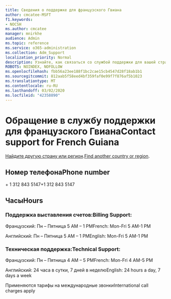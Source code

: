 ```yaml
---
title: Сведения о поддержке для французского Гвиана
author: cmcatee-MSFT
f1.keywords:
- NOCSH
ms.author: cmcatee
manager: mnirkhe
audience: Admin
ms.topic: reference
ms.service: o365-administration
ms.collection: Adm_Support
localization_priority: Normal
description: Узнайте, как связаться со службой поддержки для вашей страны или региона.
ROBOTS: NOINDEX, NOFOLLOW
ms.openlocfilehash: fbb56a23ee188f1bc2cae15cb4547d28f18ab1b1
ms.sourcegitcommit: 812aab5f58eed4bf359faf0e99f7f876af5b1023
ms.translationtype: MT
ms.contentlocale: ru-RU
ms.lasthandoff: 03/02/2020
ms.locfileid: "42358890"
---
```

# <a name="contact-support-for-french-guiana"></a><span data-ttu-id="e5555-103">Обращение в службу поддержки для французского Гвиана</span><span class="sxs-lookup"><span data-stu-id="e5555-103">Contact support for French Guiana</span></span>

<span data-ttu-id="e5555-104">[Найдите другую страну или регион](../contact-support-for-business-products.md).</span><span class="sxs-lookup"><span data-stu-id="e5555-104">[Find another country or region](../contact-support-for-business-products.md).</span></span>

## <a name="phone-number"></a><span data-ttu-id="e5555-105">Номер телефона</span><span class="sxs-lookup"><span data-stu-id="e5555-105">Phone number</span></span>
<span data-ttu-id="e5555-106">+ 1 312 843 5147</span><span class="sxs-lookup"><span data-stu-id="e5555-106">+1 312 843 5147</span></span>

## <a name="hours"></a><span data-ttu-id="e5555-107">Часы</span><span class="sxs-lookup"><span data-stu-id="e5555-107">Hours</span></span>
### <a name="billing-support"></a><span data-ttu-id="e5555-108">Поддержка выставления счетов:</span><span class="sxs-lookup"><span data-stu-id="e5555-108">Billing Support:</span></span>

<span data-ttu-id="e5555-109">Французский: Пн – Пятница 5 AM – 1 PM</span><span class="sxs-lookup"><span data-stu-id="e5555-109">French: Mon-Fri 5 AM-1 PM</span></span>

<span data-ttu-id="e5555-110">Английский: Пн – Пятница 5 AM – 1 PM</span><span class="sxs-lookup"><span data-stu-id="e5555-110">English: Mon-Fri 5 AM-1 PM</span></span>

### <a name="technical-support"></a><span data-ttu-id="e5555-111">Техническая поддержка:</span><span class="sxs-lookup"><span data-stu-id="e5555-111">Technical Support:</span></span>

<span data-ttu-id="e5555-112">Французский: Пн – Пятница 4 AM – 5 PM</span><span class="sxs-lookup"><span data-stu-id="e5555-112">French: Mon-Fri 4 AM-5 PM</span></span>

<span data-ttu-id="e5555-113">Английский: 24 часа в сутки, 7 дней в неделю</span><span class="sxs-lookup"><span data-stu-id="e5555-113">English: 24 hours a day, 7 days a week</span></span>

<span data-ttu-id="e5555-114">Применяются тарифы на международные звонки</span><span class="sxs-lookup"><span data-stu-id="e5555-114">International call charges apply</span></span>
